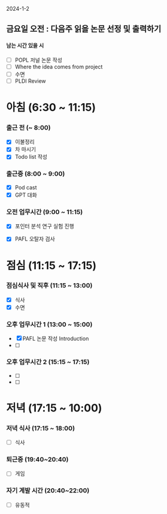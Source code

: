 2024-1-2
## 금요일 오전 : 다음주 읽을 논문 선정 및 출력하기



#### 남는 시간 있을 시
- [ ] POPL 저널 논문 작성
- [ ] Where the idea comes from project
- [ ] 수면
- [ ] PLDI Review

# 아침 (6:30 ~ 11:15)

### 출근 전 (~ 8:00)
- [x] 이불정리 
- [x] 차 마시기 
- [x] Todo list 작성 

### 출근중 (8:00 ~ 9:00)
- [x] Pod cast
- [x] GPT 대화

### 오전 업무시간 (9:00 ~ 11:15)
- [x] 포인터 분석 연구 실험 진행
- [x] PAFL 오탈자 검사


# 점심 (11:15 ~ 17:15)

### 점심식사 및 직후 (11:15 ~ 13:00)
- [x] 식사
- [x] 수면
### 오후 업무시간 1 (13:00 ~ 15:00)
- [x] PAFL 논문 작성 Introduction
- [ ] 
### 오후 업무시간 2 (15:15 ~ 17:15)
- [ ] 
- [ ] 

# 저녁 (17:15 ~ 10:00)

### 저녁 식사 (17:15 ~ 18:00)
- [ ] 식사
### 퇴근중 (19:40~20:40)
- [ ] 게임
### 자기 계발 시간 (20:40~22:00)
- [ ] 유동적




